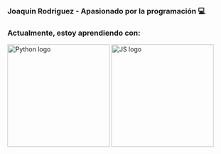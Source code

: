 ### Joaquin Rodriguez - Apasionado por la programación :computer: 


### Actualmente, estoy aprendiendo con: 
<img src="https://upload.wikimedia.org/wikipedia/commons/thumb/0/0a/Python.svg/800px-Python.svg.png" alt="Python logo" width="230" height="230" title="Python">
<img src="https://upload.wikimedia.org/wikipedia/commons/thumb/9/99/Unofficial_JavaScript_logo_2.svg/320px-Unofficial_JavaScript_logo_2.svg.png" alt="JS logo" width="230" height="230" title="JS">

